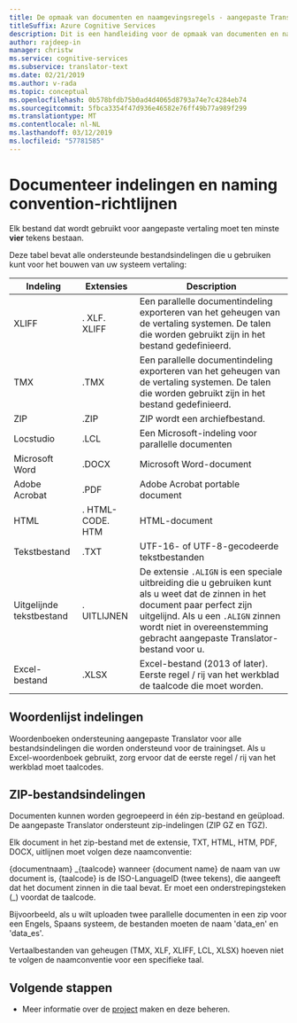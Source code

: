 ```yaml
---
title: De opmaak van documenten en naamgevingsregels - aangepaste Translator
titleSuffix: Azure Cognitive Services
description: Dit is een handleiding voor de opmaak van documenten en naamgeving in aangepaste Translator. Dit concept helpt bij het beheren van documenten namen betere abd naamgevingsconflicten voorkomen.
author: rajdeep-in
manager: christw
ms.service: cognitive-services
ms.subservice: translator-text
ms.date: 02/21/2019
ms.author: v-rada
ms.topic: conceptual
ms.openlocfilehash: 0b578bfdb75b0ad4d4065d8793a74e7c4284eb74
ms.sourcegitcommit: 5fbca3354f47d936e46582e76ff49b77a989f299
ms.translationtype: MT
ms.contentlocale: nl-NL
ms.lasthandoff: 03/12/2019
ms.locfileid: "57781585"
---
```

# <a name="document-formats-and-naming-convention-guidance"></a>Documenteer indelingen en naming convention-richtlijnen

Elk bestand dat wordt gebruikt voor aangepaste vertaling moet ten minste **vier** tekens bestaan.

Deze tabel bevat alle ondersteunde bestandsindelingen die u gebruiken kunt voor het bouwen van uw systeem vertaling:

| Indeling            | Extensies   | Description                                                                                                                                                                                                                                                                    |
|-------------------|--------------|--------------------------------------------------------------------------------------------------------------------------------------------------------------------------------------------------------------------------------------------------------------------------------|
| XLIFF             | . XLF. XLIFF | Een parallelle documentindeling exporteren van het geheugen van de vertaling systemen. De talen die worden gebruikt zijn in het bestand gedefinieerd.                                                                                                                                                              |
| TMX               | .TMX         | Een parallelle documentindeling exporteren van het geheugen van de vertaling systemen. De talen die worden gebruikt zijn in het bestand gedefinieerd.                                                                                                                                                              |
| ZIP               | .ZIP         | ZIP wordt een archiefbestand.                                                                                                                                                                                                        |
| Locstudio         | .LCL         | Een Microsoft-indeling voor parallelle documenten                                                                                                                                                                                                                                      |
| Microsoft Word    | .DOCX        | Microsoft Word-document                                                                                                                                                                                                                                                        |
| Adobe Acrobat     | .PDF         | Adobe Acrobat portable document                                                                                                                                                                                                                                                |
| HTML              | . HTML-CODE. HTM  | HTML-document                                                                                                                                                                                                                                                                  |
| Tekstbestand         | .TXT         | UTF-16- of UTF-8-gecodeerde tekstbestanden                                                                                                                                                                                                                                             |
| Uitgelijnde tekstbestand | . UITLIJNEN       | De extensie `.ALIGN` is een speciale uitbreiding die u gebruiken kunt als u weet dat de zinnen in het document paar perfect zijn uitgelijnd. Als u een `.ALIGN` zinnen wordt niet in overeenstemming gebracht aangepaste Translator-bestand voor u. |
| Excel-bestand        | .XLSX        | Excel-bestand (2013 of later). Eerste regel / rij van het werkblad de taalcode die moet worden.                                                                                                                                                                                                                                                      |

## <a name="dictionary-formats"></a>Woordenlijst indelingen

Woordenboeken ondersteuning aangepaste Translator voor alle bestandsindelingen die worden ondersteund voor de trainingset. Als u Excel-woordenboek gebruikt, zorg ervoor dat de eerste regel / rij van het werkblad moet taalcodes.

## <a name="zip-file-formats"></a>ZIP-bestandsindelingen

Documenten kunnen worden gegroepeerd in één zip-bestand en geüpload. De aangepaste Translator ondersteunt zip-indelingen (ZIP GZ en TGZ).

Elk document in het zip-bestand met de extensie, TXT, HTML, HTM, PDF, DOCX, uitlijnen moet volgen deze naamconventie:

{documentnaam} \_{taalcode} wanneer {document name} de naam van uw document is, {taalcode} is de ISO-LanguageID (twee tekens), die aangeeft dat het document zinnen in die taal bevat. Er moet een onderstrepingsteken (_) voordat de taalcode.

Bijvoorbeeld, als u wilt uploaden twee parallelle documenten in een zip voor een Engels, Spaans systeem, de bestanden moeten de naam 'data_en' en 'data_es'.

Vertaalbestanden van geheugen (TMX, XLF, XLIFF, LCL, XLSX) hoeven niet te volgen de naamconventie voor een specifieke taal.  

## <a name="next-steps"></a>Volgende stappen

- Meer informatie over de [project](workspace-and-project.md#what-is-a-custom-translator-project) maken en deze beheren.
